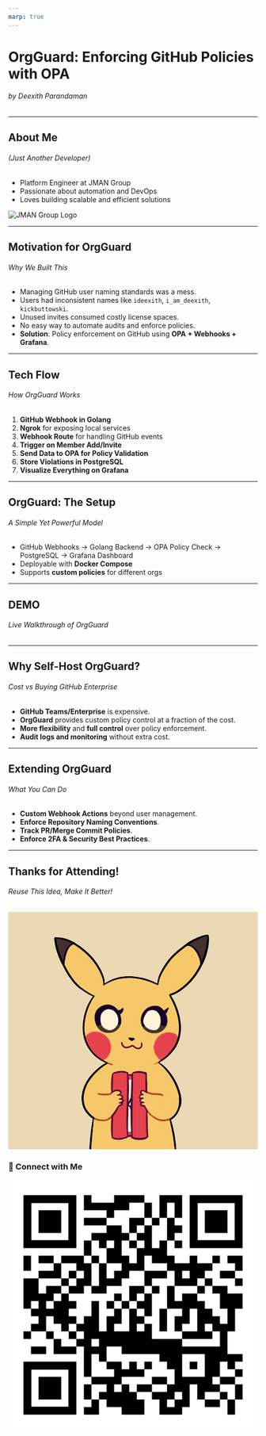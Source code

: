 ```yaml
---
marp: true
---
```

<!-- _class: top -->

# OrgGuard: Enforcing GitHub Policies with OPA
###### by Deexith Parandaman
---

## About Me
###### (Just Another Developer)
- Platform Engineer at JMAN Group
- Passionate about automation and DevOps
- Loves building scalable and efficient solutions

![JMAN Group Logo]([jman_group_cover.webp](https://raw.githubusercontent.com/deexithparand/cli-slides/refs/heads/main/jman_group_cover.webp))

---

## Motivation for OrgGuard
###### Why We Built This
- Managing GitHub user naming standards was a mess.
- Users had inconsistent names like `ideexith`, `i_am_deexith`, `kickbuttowski`.
- Unused invites consumed costly license spaces.
- No easy way to automate audits and enforce policies.
- **Solution**: Policy enforcement on GitHub using **OPA + Webhooks + Grafana**.

---

## Tech Flow
###### How OrgGuard Works
1. **GitHub Webhook in Golang**
2. **Ngrok** for exposing local services
3. **Webhook Route** for handling GitHub events
4. **Trigger on Member Add/Invite**
5. **Send Data to OPA for Policy Validation**
6. **Store Violations in PostgreSQL**
7. **Visualize Everything on Grafana**

---

## OrgGuard: The Setup
###### A Simple Yet Powerful Model
- GitHub Webhooks → Golang Backend → OPA Policy Check → PostgreSQL → Grafana Dashboard
- Deployable with **Docker Compose**
- Supports **custom policies** for different orgs

---
<!-- _class: title -->

## DEMO
###### Live Walkthrough of OrgGuard

---

## Why Self-Host OrgGuard?
###### Cost vs Buying GitHub Enterprise
- **GitHub Teams/Enterprise** is expensive.
- **OrgGuard** provides custom policy control at a fraction of the cost.
- **More flexibility** and **full control** over policy enforcement.
- **Audit logs and monitoring** without extra cost.

---

## Extending OrgGuard
###### What You Can Do
- **Custom Webhook Actions** beyond user management.
- **Enforce Repository Naming Conventions**.
- **Track PR/Merge Commit Policies**.
- **Enforce 2FA & Security Best Practices**.

---

## Thanks for Attending!
###### Reuse This Idea, Make It Better!

![Thanks](https://raw.githubusercontent.com/deexithparand/cli-slides/refs/heads/main/thanks.gif)

### 📩 Connect with Me

![Contact QR](https://raw.githubusercontent.com/deexithparand/cli-slides/refs/heads/main/qr-code.png)



